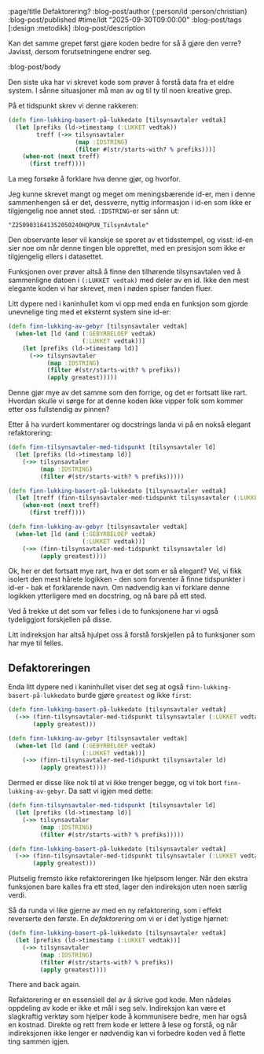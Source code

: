 :page/title Defaktorering?
:blog-post/author {:person/id :person/christian}
:blog-post/published #time/ldt "2025-09-30T09:00:00"
:blog-post/tags [:design :metodikk]
:blog-post/description

Kan det samme grepet først gjøre koden bedre for så å gjøre den verre? Javisst,
dersom forutsetningene endrer seg.

:blog-post/body

Den siste uka har vi skrevet kode som prøver å forstå data fra et eldre system.
I sånne situasjoner må man av og til ty til noen kreative grep.

På et tidspunkt skrev vi denne rakkeren:

```clj
(defn finn-lukking-basert-på-lukkedato [tilsynsavtaler vedtak]
  (let [prefiks (ld->timestamp (:LUKKET vedtak))
        treff (->> tilsynsavtaler
                   (map :IDSTRING)
                   (filter #(str/starts-with? % prefiks)))]
    (when-not (next treff)
      (first treff))))
```

La meg forsøke å forklare hva denne gjør, og hvorfor.

Jeg kunne skrevet mangt og meget om meningsbærende id-er, men i denne
sammenhengen så er det, dessverre, nyttig informasjon i id-en som ikke er
tilgjengelig noe annet sted. `:IDSTRING`-er ser sånn ut:

```
"Z2509031641352050240HQPUN_TilsynAvtale"
```

Den observante leser vil kanskje se sporet av et tidsstempel, og visst: id-en
sier noe om når denne tingen ble opprettet, med en presisjon som ikke er
tilgjengelig ellers i datasettet.

Funksjonen over prøver altså å finne den tilhørende tilsynsavtalen ved å
sammenligne datoen i `(:LUKKET vedtak)` med deler av en id. Ikke den mest
elegante koden vi har skrevet, men i nøden spiser fanden fluer.

Litt dypere ned i kaninhullet kom vi opp med enda en funksjon som gjorde
unevnelige ting med et eksternt system sine id-er:

```clj
(defn finn-lukking-av-gebyr [tilsynsavtaler vedtak]
  (when-let [ld (and (:GEBYRBELOEP vedtak)
                     (:LUKKET vedtak))]
    (let [prefiks (ld->timestamp ld)]
      (->> tilsynsavtaler
           (map :IDSTRING)
           (filter #(str/starts-with? % prefiks))
           (apply greatest)))))
```

Denne gjør mye av det samme som den forrige, og det er fortsatt like rart.
Hvordan skulle vi sørge for at denne koden ikke vipper folk som kommer etter oss
fullstendig av pinnen?

Etter å ha vurdert kommentarer og docstrings landa vi på en nokså elegant
refaktorering:

```clj
(defn finn-tilsynsavtaler-med-tidspunkt [tilsynsavtaler ld]
  (let [prefiks (ld->timestamp ld)]
    (->> tilsynsavtaler
         (map :IDSTRING)
         (filter #(str/starts-with? % prefiks)))))

(defn finn-lukking-basert-på-lukkedato [tilsynsavtaler vedtak]
  (let [treff (finn-tilsynsavtaler-med-tidspunkt tilsynsavtaler (:LUKKET vedtak))]
    (when-not (next treff)
      (first treff))))

(defn finn-lukking-av-gebyr [tilsynsavtaler vedtak]
  (when-let [ld (and (:GEBYRBELOEP vedtak)
                     (:LUKKET vedtak))]
    (->> (finn-tilsynsavtaler-med-tidspunkt tilsynsavtaler ld)
         (apply greatest))))
```

Ok, her er det fortsatt mye rart, hva er det som er så elegant? Vel, vi fikk
isolert den mest hårete logikken - den som forventer å finne tidspunkter i
id-er - bak et forklarende navn. Om nødvendig kan vi forklare denne logikken
ytterligere med en docstring, og nå bare på ett sted.

Ved å trekke ut det som var felles i de to funksjonene har vi også tydeliggjort
forskjellen på disse.

Litt indireksjon har altså hjulpet oss å forstå forskjellen på to funksjoner som
har mye til felles.

## Defaktoreringen

Enda litt dypere ned i kaninhullet viser det seg at også
`finn-lukking-basert-på-lukkedato` burde gjøre `greatest` og ikke `first`:

```clj
(defn finn-lukking-basert-på-lukkedato [tilsynsavtaler vedtak]
  (->> (finn-tilsynsavtaler-med-tidspunkt tilsynsavtaler (:LUKKET vedtak))
       (apply greatest)))

(defn finn-lukking-av-gebyr [tilsynsavtaler vedtak]
  (when-let [ld (and (:GEBYRBELOEP vedtak)
                     (:LUKKET vedtak))]
    (->> (finn-tilsynsavtaler-med-tidspunkt tilsynsavtaler ld)
         (apply greatest))))
```

Dermed er disse like nok til at vi ikke trenger begge, og vi tok bort
`finn-lukking-av-gebyr`. Da satt vi igjen med dette:

```clj
(defn finn-tilsynsavtaler-med-tidspunkt [tilsynsavtaler ld]
  (let [prefiks (ld->timestamp ld)]
    (->> tilsynsavtaler
         (map :IDSTRING)
         (filter #(str/starts-with? % prefiks)))))

(defn finn-lukking-basert-på-lukkedato [tilsynsavtaler vedtak]
  (->> (finn-tilsynsavtaler-med-tidspunkt tilsynsavtaler (:LUKKET vedtak))
       (apply greatest)))
```

Plutselig fremsto ikke refaktoreringen like hjelpsom lenger. Når den ekstra
funksjonen bare kalles fra ett sted, lager den indireksjon uten noen særlig
verdi.

Så da runda vi like gjerne av med en ny refaktorering, som i effekt reverserte
den første. En _defaktorering_ om vi er i det lystige hjørnet:

```clj
(defn finn-lukking-basert-på-lukkedato [tilsynsavtaler vedtak]
  (let [prefiks (ld->timestamp (:LUKKET vedtak))]
    (->> tilsynsavtaler
         (map :IDSTRING)
         (filter #(str/starts-with? % prefiks))
         (apply greatest))))
```

There and back again.

Refaktorering er en essensiell del av å skrive god kode. Men nådeløs oppdeling
av kode er ikke et mål i seg selv. Indireksjon kan være et slagkraftig verktøy
som hjelper kode å kommunisere bedre, men har også en kostnad. Direkte og rett
frem kode er lettere å lese og forstå, og når indireksjonen ikke lenger er
nødvendig kan vi forbedre koden ved å flette ting sammen igjen.
